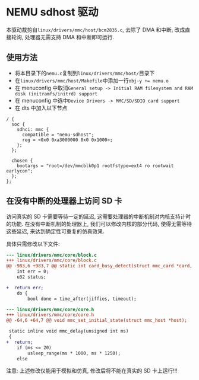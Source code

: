 # NEMU sdhost 驱动

本驱动裁剪自`linux/drivers/mmc/host/bcm2835.c`, 去除了 DMA 和中断, 改成直接轮询, 处理器无需支持 DMA 和中断即可运行.

## 使用方法

- 将本目录下的`nemu.c`复制到`linux/drivers/mmc/host/`目录下
- 在`linux/drivers/mmc/host/Makefile`中添加一行`obj-y += nemu.o`
- 在 menuconfig 中取消`General setup -> Initial RAM filesystem and RAM disk (initramfs/initrd) support`
- 在 menuconfig 中选中`Device Drivers -> MMC/SD/SDIO card support`
- 在 dts 中加入以下节点

```
/ {
  soc {
    sdhci: mmc {
      compatible = "nemu-sdhost";
      reg = <0x0 0xa3000000 0x0 0x1000>;
    };
  };

  chosen {
    bootargs = "root=/dev/mmcblk0p1 rootfstype=ext4 ro rootwait earlycon";
  };
};
```

## 在没有中断的处理器上访问 SD 卡

访问真实的 SD 卡需要等待一定的延迟, 这需要处理器的中断机制对内核支持计时的功能.
在没有中断机制的处理器上, 我们可以修改内核的部分代码, 使得无需等待这些延迟,
来达到确定性可重复的仿真效果.

具体只需修改以下文件:

```diff
--- linux/drivers/mmc/core/block.c
+++ linux/drivers/mmc/core/block.c
@@ -983,6 +983,7 @@ static int card_busy_detect(struct mmc_card *card, unsigned int timeout_ms,
 	int err = 0;
 	u32 status;

+  return err;
 	do {
 		bool done = time_after(jiffies, timeout);

--- linux/drivers/mmc/core/core.h
+++ linux/drivers/mmc/core/core.h
@@ -64,6 +64,7 @@ void mmc_set_initial_state(struct mmc_host *host);

 static inline void mmc_delay(unsigned int ms)
 {
+  return;
 	if (ms <= 20)
 		usleep_range(ms * 1000, ms * 1250);
 	else
```

注意: 上述修改仅能用于模拟和仿真, 修改后将不能在真实的 SD 卡上运行!!!
